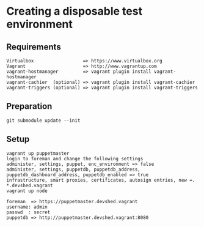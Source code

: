 # Creating a disposable test environment

## Requirements
    Virtualbox                  => https://www.virtualbox.org
    Vagrant                     => http://www.vagrantup.com
    vagrant-hostmanager         => vagrant plugin install vagrant-hostmanager
    vagrant-cachier  (optional) => vagrant plugin install vagrant-cachier
    vagrant-triggers (optional) => vagrant plugin install vagrant-triggers
    
## Preparation
    git submodule update --init
    
## Setup
    vagrant up puppetmaster
    login to foreman and change the following settings
    administer, settings, puppet, enc_environment => false
    administer, settings, puppetdb, puppetdb_address, puppetdb_dashboard_address, puppetdb_enabled => true
    infrastructure, smart proxies, certificates, autosign entries, new =. *.devshed.vagrant
    vagrant up node
    
    foreman  => https://puppetmaster.devshed.vagrant
    username: admin
    passwd  : secret
    puppetdb => http://puppetmaster.devshed.vagrant:8080

